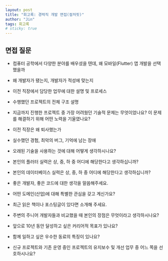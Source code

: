 ```yaml
---
layout: post
title: "회고록: 경력직 개발 면접(컬처핏)"
author: "Jin"
tags: 회고록
# sticky: true
---
```


## 면접 질문

- 컴퓨터 공학에서 다양한 분야를 배우셨을 텐데, 왜 모바일(Flutter) 앱 개발을 선택했을까

- 왜 개발자가 됐는지, 개발자가 적성에 맞는지

- 이전 직장에서 담당한 업무에 대한 설명 및 프로세스

- 수행했던 프로젝트의 전체 구조 설명

- 지금까지 진행한 프로젝트 중 가장 어려웠던 기술적 문제는 무엇이었나요? 이 문제를 해결하기 위해 어떤 노력을 기울였나요?

- 이전 직장은 왜 퇴사했는가

- 실수했던 경험, 최악의 버그, 기억에 남는 장애

- 오래된 기술을 사용하는 것에 대해 어떻게 생각하시나요?

- 본인의 플러터 실력은 상, 중, 하 중 어디에 해당한다고 생각하십니까?

- 본인의 데이터베이스 실력은 상, 중, 하 중 어디에 해당한다고 생각하십니까?

- 좋은 개발자, 좋은 코드에 대한 생각을 말씀해주세요.

- 어떤 도메인(산업)에 대해 특별한 관심을 갖고 계신가요?

- 최근 읽은 책이나 포스팅글이 있다면 소개해 주세요.

- 주변의 주니어 개발자들과 비교했을 때 본인의 장점은 무엇이라고 생각하시나요?

- 앞으로 10년 동안 달성하고 싶은 커리어적 목표가 있나요?

- 함께 일하고 싶은 우수한 동료의 특징이 있나요?

- 신규 프로젝트와 기존 운영 중인 프로젝트의 유지보수 및 개선 업무 중 어느 쪽을 선호하시나요?